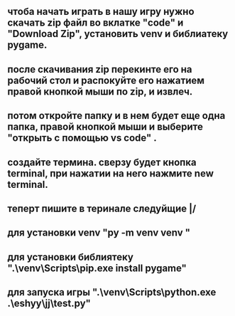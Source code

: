 ## чтоба начать играть в нашу игру нужно скачать zip файл во вклатке "code" и "Download Zip", установить venv и библиатеку pygame.
## после скачивания zip перекинте его на рабочий стол и распокуйте его нажатием правой кнопкой мыши по zip, и извлеч.
## потом откройте папку и в нем будет еще одна папка, правой кнопкой мыши и выберите "открыть с помощью vs code" . 
## создайте термина. сверзу будет кнопка terminal, при нажатии на него нажмите new terminal.
## теперт пишите в теринале следуйщие \|/
## для установки venv "py -m venv venv "
## для установки библиятеку ".\venv\Scripts\pip.exe install pygame"
## для запуска игры ".\venv\Scripts\python.exe .\eshyy\jj\test.py"
